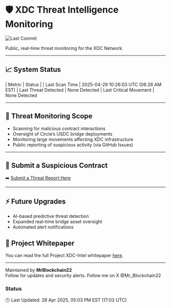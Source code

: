 # 🛡️ XDC Threat Intelligence Monitoring

![Last Commit](https://img.shields.io/github/last-commit/MrBlockchain22/xdc-intel-reports?logo=github&logoColor=white&color=4caf50&label=Last%20Update)

Public, real-time threat monitoring for the XDC Network.

---

## 📈 System Status

| Metric | Status |
| Last Scan Time | 2025-04-29 10:26:03 UTC (06:26 AM EST)
| Last Threat Detected | None Detected
| Last Critical Movement | None Detected

---

## 🚨 Threat Monitoring Scope

- Scanning for malicious contract interactions
- Oversight of Circle’s USDC bridge deployments
- Monitoring large movements affecting XDC infrastructure
- Public reporting of suspicious activity (via GitHub Issues)

---

## 📝 Submit a Suspicious Contract

➡️ [Submit a Threat Report Here](https://github.com/MrBlockchain22/xdc-intel-reports/issues/new?assignees=MrBlockchain22&labels=threat+report%2Cinvestigation+needed&template=report-malicious-contract.md&title=%5BThreat+Report%5D+Contract+at+0x...)

---

## ⚡ Future Upgrades

- AI-based predictive threat detection
- Expanded real-time bridge asset oversight
- Automated alert notifications

## 📄 Project Whitepaper
You can read the full Project XDC-Intel whitepaper [here](XDC-Intel-Whitepaper.md).

---

Maintained by **MrBlockchain22**  
Follow for updates and security alerts.
Follow me on X @Mr_Blockchain22

### Status
🕒 Last Updated: 28 Apr 2025, 05:03 PM EST (17:03 UTC)
